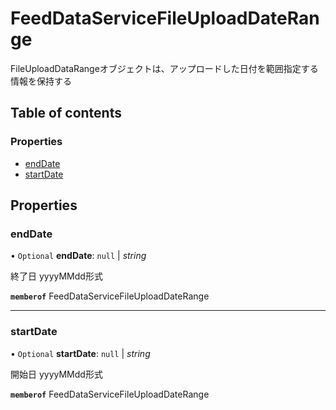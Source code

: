 # FeedDataServiceFileUploadDateRange


<div lang=\"ja\">FileUploadDataRangeオブジェクトは、アップロードした日付を範囲指定する情報を保持する</div> 

## Table of contents

### Properties

- [endDate](feeddataservicefileuploaddaterange.md#enddate)
- [startDate](feeddataservicefileuploaddaterange.md#startdate)

## Properties

### endDate

• `Optional` **endDate**: ``null`` \| *string*

<div lang=\"ja\">終了日 yyyyMMdd形式</div> 

**`memberof`** FeedDataServiceFileUploadDateRange

___

### startDate

• `Optional` **startDate**: ``null`` \| *string*

<div lang=\"ja\">開始日 yyyyMMdd形式</div> 

**`memberof`** FeedDataServiceFileUploadDateRange
